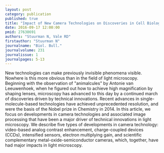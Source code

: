 ```yaml
---
layout: post
category: publication
published: true
title: "Impact of New Camera Technologies on Discoveries in Cell Biology."
date: 2016-09-17 12:00:00
pmid: 27638691
authors: "Stuurman N, Vale RD"
firstauthor: "Stuurman N"
journalname: "Biol. Bull."
journalvolume: 231
journalissue: 1
journalpages: 5-13
---
```


New technologies can make previously invisible phenomena visible. Nowhere is this more obvious than in the field of light microscopy. Beginning with the observation of "animalcules" by Antonie van Leeuwenhoek, when he figured out how to achieve high magnification by shaping lenses, microscopy has advanced to this day by a continued march of discoveries driven by technical innovations. Recent advances in single-molecule-based technologies have achieved unprecedented resolution, and were the basis of the Nobel prize in Chemistry in 2014. In this article, we focus on developments in camera technologies and associated image processing that have been a major driver of technical innovations in light microscopy. We describe five types of developments in camera technology: video-based analog contrast enhancement, charge-coupled devices (CCDs), intensified sensors, electron multiplying gain, and scientific complementary metal-oxide-semiconductor cameras, which, together, have had major impacts in light microscopy.

